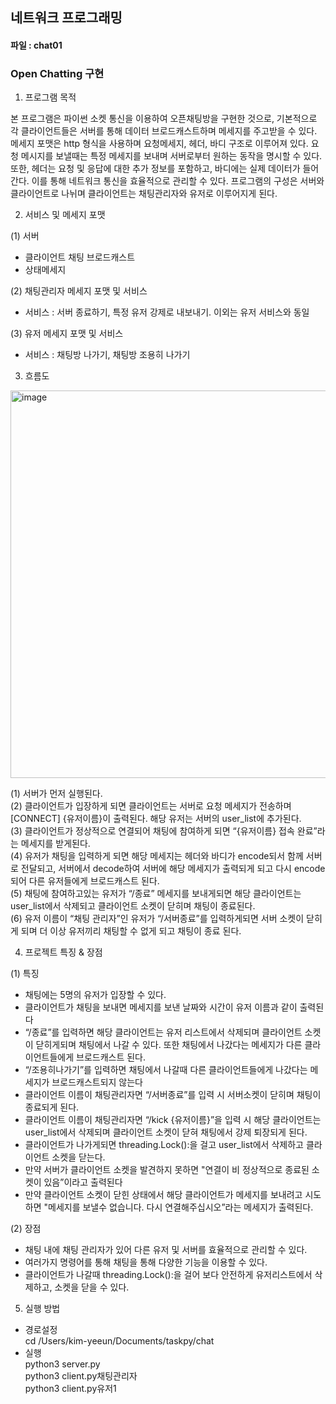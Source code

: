 ## 네트워크 프로그래밍
#### 파일 : chat01
### Open Chatting 구현
  
1. 프로그램 목적  

본 프로그램은 파이썬 소켓 통신을 이용하여 오픈채팅방을 구현한 것으로, 기본적으로 각 클라이언트들은 서버를 통해 데이터 브로드캐스트하며 메세지를 주고받을 수 있다.  메세지 포맷은 http 형식을 사용하며 요청메세지, 헤더, 바디 구조로 이루어져 있다. 
요청 메시지를 보낼때는 특정 메세지를 보내며 서버로부터 원하는 동작을 명시할 수 있다. 또한, 헤더는 요청 및 응답에 대한 추가 정보를 포함하고, 바디에는 실제 데이터가 들어간다. 이를 통해 네트워크 통신을 효율적으로 관리할 수 있다. 
프로그램의 구성은 서버와 클라이언트로 나뉘며 클라이언트는 채팅관리자와 유저로 이루어지게 된다.


2. 서비스 및 메세지 포맷

(1) 서버
- 클라이언트 채팅 브로드캐스트
- 상태메세지
  
(2) 채팅관리자 메세지 포맷 및 서비스
- 서비스 : 서버 종료하기, 특정 유저 강제로 내보내기. 이외는 유저 서비스와 동일
  
(3) 유저 메세지 포맷 및 서비스
- 서비스 : 채팅방 나가기, 채팅방 조용히 나가기


3. 흐름도
 <img width="620" alt="image" src="https://github.com/kye09/Projects/assets/136800080/77daa2d1-6f79-4cfd-9822-5bdf26281ac5">

(1) 서버가 먼저 실행된다.  
(2) 클라이언트가 입장하게 되면 클라이언트는 서버로 요청 메세지가 전송하며 [CONNECT] {유저이름}이 출력된다. 해당 유저는 서버의 user_list에 추가된다.  
(3) 클라이언트가 정상적으로 연결되어 채팅에 참여하게 되면 “{유저이름} 접속 완료”라는 메세지를 받게된다.   
(4) 유저가 채팅을 입력하게 되면 해당 메세지는 헤더와 바디가 encode되서 함께 서버로 전달되고, 서버에서 decode하여 서버에 해당 메세지가 출력되게 되고 다시 encode되어 다른 유저들에게 브로드캐스트 된다.   
(5) 채팅에 참여하고있는 유저가 “/종료” 메세지를 보내게되면 해당 클라이언트는 user_list에서 삭제되고 클라이언트 소켓이 닫히며 채팅이 종료된다.  
(6) 유저 이름이 “채팅 관리자”인 유저가 “/서버종료”를 입력하게되면 서버 소켓이 닫히게 되며 더 이상 유저끼리 채팅할 수 없게 되고 채팅이 종료 된다.   


4. 프로젝트 특징 & 장점

(1) 특징
- 채팅에는 5명의 유저가 입장할 수 있다.
- 클라이언트가 채팅을 보내면 메세지를 보낸 날짜와 시간이 유저 이름과 같이 출력된다
- “/종료”를 입력하면 해당 클라이언트는 유저 리스트에서 삭제되며 클라이언트 소켓이 닫히게되며 채팅에서 나갈 수 있다. 또한 채팅에서 나갔다는 메세지가 다른 클라이언트들에게 브로드캐스트 된다.
- “/조용히나가기”를 입력하면 채팅에서 나갈때 다른 클라이언트들에게 나갔다는 메세지가 브로드캐스트되지 않는다
- 클라이언트 이름이 채팅관리자면 “/서버종료”를 입력 시 서버소켓이 닫히며 채팅이 종료되게 된다.
- 클라이언트 이름이 채팅관리자면 “/kick {유저이름}”을 입력 시 해당 클라이언트는 user_list에서 삭제되며 클라이언트 소켓이 닫혀 채팅에서 강제 퇴장되게 된다.
- 클라이언트가 나가게되면 threading.Lock():을 걸고 user_list에서 삭제하고 클라이언트 소켓을 닫는다.
- 만약 서버가 클라이언트 소켓을 발견하지 못하면 "연결이 비 정상적으로 종료된 소켓이 있음”이라고 출력된다
- 만약 클라이언트 소켓이 닫힌 상태에서 해당 클라이언트가 메세지를 보내려고 시도하면 "메세지를 보낼수 없습니다. 다시 연결해주십시오”라는 메세지가 출력된다.

(2) 장점
- 채팅 내에 채팅 관리자가 있어 다른 유저 및 서버를 효율적으로 관리할 수 있다.  
- 여러가지 명령어를 통해 채팅을 통해 다양한 기능을 이용할 수 있다.  
- 클라이언트가 나갈때 threading.Lock():을 걸어 보다 안전하게 유저리스트에서 삭제하고, 소켓을 닫을 수 있다.  

5. 실행 방법  
- 경로설정  
cd /Users/kim-yeeun/Documents/taskpy/chat  
- 실행  
python3 server.py  
python3 client.py채팅관리자  
python3 client.py유저1  

